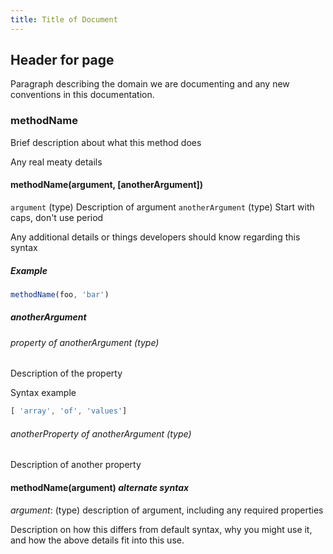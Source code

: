 ```yaml
---
title: Title of Document
---
```


## Header for page

Paragraph describing the domain we are documenting and any new conventions in this documentation.

### methodName

Brief description about what this method does

Any real meaty details

#### methodName(argument, [anotherArgument])

`argument` (type) Description of argument
`anotherArgument` (type) Start with caps, don't use period

Any additional details or things developers should know regarding this syntax

##### Example

```javascript
methodName(foo, 'bar')
```

##### anotherArgument

###### property of anotherArgument (type)

Description of the property

Syntax example

```javascript
[ 'array', 'of', 'values']
```

###### anotherProperty of anotherArgument (type)

Description of another property



#### methodName(argument) *alternate syntax*

*argument*: (type) description of argument, including any required properties

Description on how this differs from default syntax, why you might use it, and how the above details fit into this use.

